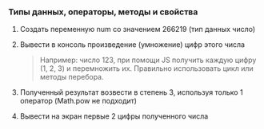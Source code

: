 ### Типы данных, операторы, методы и свойства

1. Создать переменную num со значением 266219 (тип данных число)

2. Вывести в консоль произведение (умножение) цифр этого числа

   > Например: число 123, при помощи JS получить каждую цифру (1, 2, 3) и перемножить их.
   > Правильно использовать цикл или методы перебора.

3. Полученный результат возвести в степень 3, используя только 1 оператор (Math.pow не подходит)

4. Вывести на экран первые 2 цифры полученного числа

